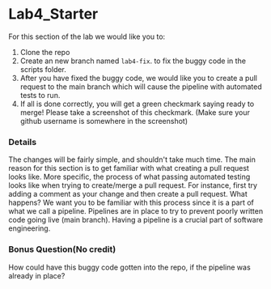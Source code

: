 # Lab4_Starter

For this section of the lab we would like you to:
1. Clone the repo
2. Create an new branch named `lab4-fix`. to fix the buggy code in the scripts folder. 
3. After you have fixed the buggy code, we would like you to create a pull request to the main branch which will cause the pipeline with automated tests to run.
4. If all is done correctly, you will get a green checkmark saying ready to merge! Please take a screenshot of this checkmark. (Make sure your github username is somewhere in the screenshot)

### Details

The changes will be fairly simple, and shouldn't take much time. The main reason for this section is to get familiar with what creating a pull request looks like. More specific, the process of what passing automated testing looks like when trying to create/merge a pull request. For instance, first try adding a comment as your change and then create a pull request. What happens? We want you to be familiar with this process since it is a part of what we call a pipeline. Pipelines are in place to try to prevent poorly written code going live (main branch). Having a pipeline is a crucial part of software engineering.

### Bonus Question(No credit)

How could have this buggy code gotten into the repo, if the pipeline was already in place? 

